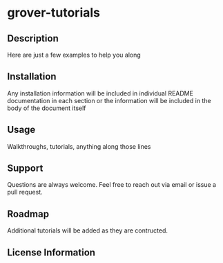 # grover-tutorials

## Description

Here are just a few examples to help you along

## Installation

Any installation information will be included in individual README documentation in each section or the information will be included in the body of the document itself

## Usage

Walkthroughs, tutorials, anything along those lines

## Support

Questions are always welcome. Feel free to reach out via email or issue a pull request.

## Roadmap

Additional tutorials will be added as they are contructed.

## License Information

